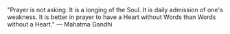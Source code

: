 
"Prayer is not asking. It is a longing of the Soul. It is daily admission of one's weakness. It is better in prayer to have a Heart without Words than Words without a Heart."  — Mahatma Gandhi

